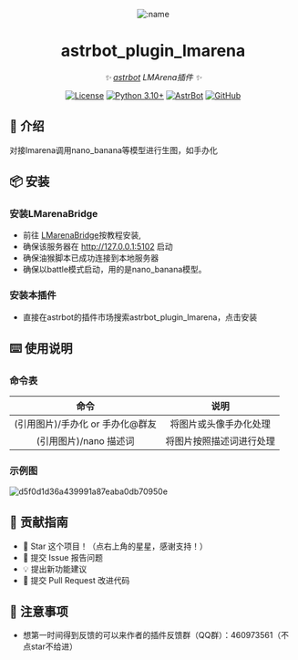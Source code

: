 
<div align="center">

![:name](https://count.getloli.com/@astrbot_plugin_lmarena?name=astrbot_plugin_lmarena&theme=minecraft&padding=6&offset=0&align=top&scale=1&pixelated=1&darkmode=auto)

# astrbot_plugin_lmarena

_✨ [astrbot](https://github.com/AstrBotDevs/AstrBot) LMArena插件 ✨_  

[![License](https://img.shields.io/badge/License-MIT-green.svg)](https://opensource.org/licenses/MIT)
[![Python 3.10+](https://img.shields.io/badge/Python-3.10%2B-blue.svg)](https://www.python.org/)
[![AstrBot](https://img.shields.io/badge/AstrBot-3.4%2B-orange.svg)](https://github.com/Soulter/AstrBot)
[![GitHub](https://img.shields.io/badge/作者-Zhalslar-blue)](https://github.com/Zhalslar)

</div>

## 🤝 介绍

对接lmarena调用nano_banana等模型进行生图，如手办化

## 📦 安装

### 安装LMarenaBridge
- 前往 [LMarenaBridge](https://github.com/Lianues/LMarenaBridge)按教程安装,
- 确保该服务器在 <http://127.0.0.1:5102> 启动
- 确保油猴脚本已成功连接到本地服务器
- 确保以battle模式启动，用的是nano_banana模型。
  
### 安装本插件
- 直接在astrbot的插件市场搜索astrbot_plugin_lmarena，点击安装

## ⌨️ 使用说明

### 命令表

|     命令      |                    说明                    |
|:-------------:|:-----------------------------------------------:|
| (引用图片)/手办化  or  手办化@群友    | 将图片或头像手办化处理  |
| (引用图片)/nano 描述词 | 将图片按照描述词进行处理         |

### 示例图

![d5f0d1d36a439991a87eaba0db70950e](https://github.com/user-attachments/assets/d6dc6404-71e1-4b74-94c5-026bd05c7309)

## 👥 贡献指南

- 🌟 Star 这个项目！（点右上角的星星，感谢支持！）
- 🐛 提交 Issue 报告问题
- 💡 提出新功能建议
- 🔧 提交 Pull Request 改进代码

## 📌 注意事项

- 想第一时间得到反馈的可以来作者的插件反馈群（QQ群）：460973561（不点star不给进）
